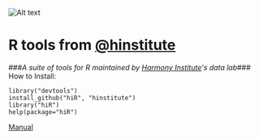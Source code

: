 ![Alt text](http://dl.dropbox.com/u/6535582/HI_Files/hiR/imgs/hidatalab.jpg)
# R tools from [@hinstitute](http://www.twitter.com/hinstitute) #
###_A suite of tools for R maintained by [Harmony Institute](http://www.harmony-institute.org/)'s data lab_###
How to Install:

	library("devtools")
	install_github("hiR", "hinstitute")
	library("hiR")
	help(package="hiR")

[Manual](http://github.com/hinstitute/hiR/blob/master/hiR-manual.pdf?raw=true)